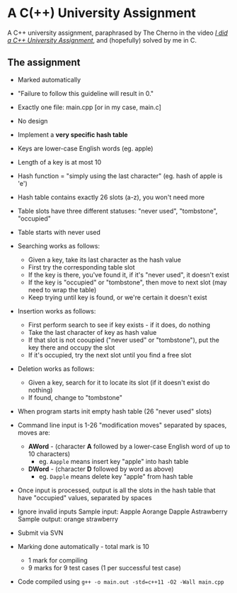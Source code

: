 # A C(++) University Assignment

A C++ university assignment, paraphrased by The Cherno in the video [*I did a C++ University Assignment*](https://www.youtube.com/watch?v=kQsHF7C-FUY&ab_channel=TheCherno), and (hopefully) solved by me in C.

## The assignment

- Marked automatically
- "Failure to follow this guideline will result in 0."
- Exactly one file: main.cpp [or in my case, main.c]
- No design
- Implement a **very specific hash table**
- Keys are lower-case English words (eg. apple)
- Length of a key is at most 10
- Hash function = "simply using the last character" (eg. hash of apple is 'e')
- Hash table contains exactly 26 slots (a-z), you won't need more
- Table slots have three different statuses: "never used", "tombstone", "occupied"
- Table starts with never used
- Searching works as follows:
  - Given a key, take its last character as the hash value
  - First try the corresponding table slot
  - If the key is there, you've found it, if it's "never used", it doesn't exist
  - If the key is "occupied" or "tombstone", then move to next slot (may need to wrap the table)
  - Keep trying until key is found, or we're certain it doesn't exist
- Insertion works as follows:
  - First perform search to see if key exists - if it does, do nothing
  - Take the last character of key as hash value
  - If that slot is not cooupied ("never used" or "tombstone"), put the key there and
      occupy the slot
  - If it's occupied, try the next slot until you find a free slot
- Deletion works as follows:
  - Given a key, search for it to locate its slot (if it doesn't exist do nothing)
  - If found, change to "tombstone"
- When program starts init empty hash table (26 "never used" slots)
- Command line input is 1-26 "modification moves" separated by spaces, moves are:
  - **AWord** - (character **A** followed by a lower-case English word of up to 10
      characters)
    - eg. `Aapple` means insert key "apple" into hash table
  - **DWord** - (character **D** followed by word as above)
    - eg. `Dapple` means delete key "apple" from hash table
- Once input is processed, output is all the slots in the hash table that have
    "occupied" values, separated by spaces
- Ignore invalid inputs
  Sample input: Aapple Aorange Dapple Astrawberry
  Sample output: orange strawberry

- Submit via SVN
- Marking done automatically - total mark is 10
  - 1 mark for compiling
  - 9 marks for 9 test cases (1 per successful test case)
- Code compiled using `g++ -o main.out -std=c++11 -O2 -Wall main.cpp`

